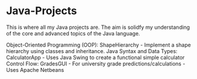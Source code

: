 # Java-Projects
This is where all my Java projects are. The aim is solidfy my understanding of the core and advanced topics of the Java language.

Object-Oriented Programming (OOP):
          ShapeHierarchy - Implement a shape hierarchy using classes and inheritance. 
Java Syntax and Data Types:
          CalculatorApp -  Uses Java Swing to create a functional simple calculator
Control Flow:
          GradesGUI - For university grade predictions/calculations 
                    - Uses Apache Netbeans
